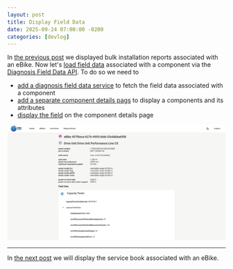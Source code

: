 ```yaml
---
layout: post
title: Display Field Data
date: 2025-09-24 07:00:00 -0200
categories: [devlog]
---
```


In [the previous post](https://open-ebike.github.io/devlog/2025/09/23/display-bulk-installation-reports.html) we displayed bulk installation reports associated with an eBike.
Now let's [load field data](https://github.com/open-ebike/open-ebike-frontend/issues/10) associated with a component via the [Diagnosis Field Data API](https://portal.bosch-ebike.com/data-act/app#/smart-system-diagnosis-field-data).
To do so we need to

* [add a diagnosis field data service](https://github.com/open-ebike/open-ebike-frontend/commit/46148097056a36d4b6545b3e359c5ea5d35ae8d8) to fetch the field data associated with a component
* [add a separate component details pags](https://github.com/open-ebike/open-ebike-frontend/commit/b27e5fd7cead1e9780c62cfb00c195af39aefb45) to display a components and its attributes
* [display the field](https://github.com/open-ebike/open-ebike-frontend/commit/4bce57521517450a11f26f1669f8471248983390) on the component details page

![web-app-field-data.png](/assets/2025-09-24/web-app-field-data.png)

---

In [the next post](https://open-ebike.github.io/devlog/2025/09/25/display-service-book.html) we will display the service book associated with an eBike.